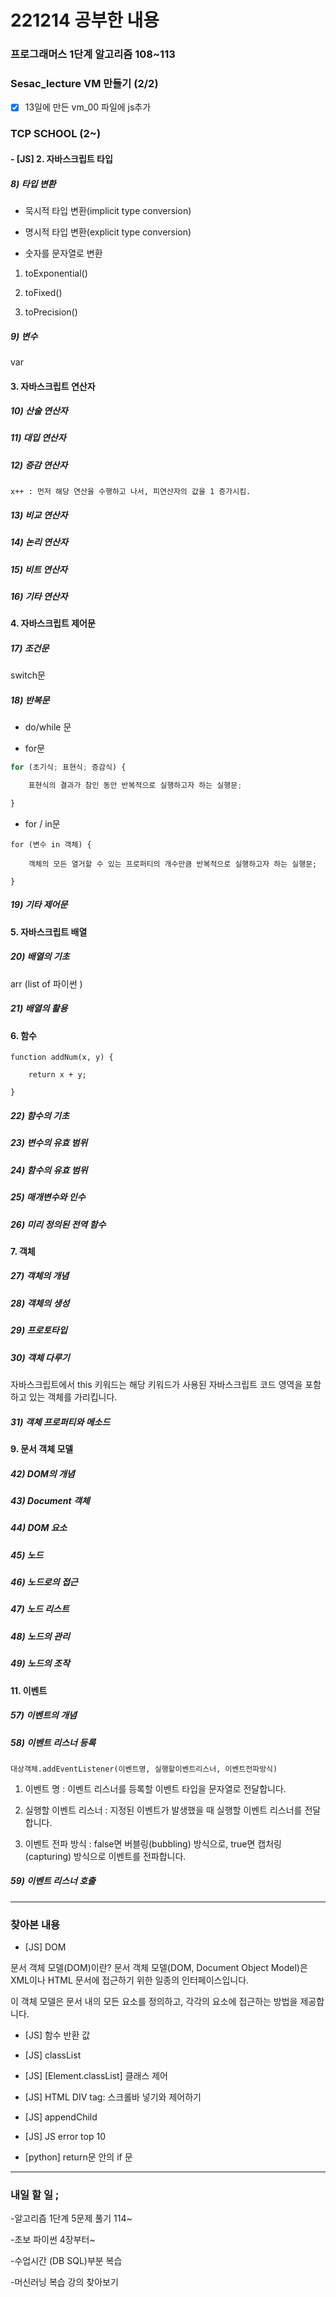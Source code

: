 # 221214 공부한 내용

### 프로그래머스 1단계 알고리즘 108~113

### Sesac_lecture VM 만들기 (2/2)

- [x] 13일에 만든 vm_00 파일에 js추가



 ### TCP SCHOOL (2~)

#### - [JS] 2. 자바스크립트 타입

 
#####  8) 타입 변환


- 묵시적 타입 변환(implicit type conversion)

- 명시적 타입 변환(explicit type conversion)

- 숫자를 문자열로 변환

1. toExponential()

2. toFixed()

3. toPrecision()

 
#####  9) 변수

var

#### 3. 자바스크립트 연산자

##### 10) 산술 연산자

##### 11) 대입 연산자

##### 12) 증감 연산자

```
x++ : 먼저 해당 연산을 수행하고 나서, 피연산자의 값을 1 증가시킴.
```

##### 13) 비교 연산자

##### 14) 논리 연산자

##### 15) 비트 연산자

##### 16) 기타 연산자

#### 4. 자바스크립트 제어문

##### 17) 조건문

switch문

##### 18) 반복문

- do/while 문

- for문

```js
for (초기식; 표현식; 증감식) {

    표현식의 결과가 참인 동안 반복적으로 실행하고자 하는 실행문;

}
```

- for / in문

```
for (변수 in 객체) {

    객체의 모든 열거할 수 있는 프로퍼티의 개수만큼 반복적으로 실행하고자 하는 실행문;

}
```

##### 19) 기타 제어문

#### 5. 자바스크립트 배열

##### 20) 배열의 기초

arr (list of 파이썬 )

##### 21) 배열의 활용

#### 6. 함수

```
function addNum(x, y) {

    return x + y;

}
```

##### 22) 함수의 기초

##### 23) 변수의 유효 범위

##### 24) 함수의 유효 범위

##### 25) 매개변수와 인수

##### 26) 미리 정의된 전역 함수

#### 7. 객체

##### 27) 객체의 개념

##### 28) 객체의 생성

##### 29) 프로토타입

##### 30) 객체 다루기

자바스크립트에서 this 키워드는 해당 키워드가 사용된 자바스크립트 코드 영역을 포함하고 있는 객체를 가리킵니다.

##### 31) 객체 프로퍼티와 메소드

#### 9. 문서 객체 모델

##### 42) DOM의 개념

##### 43) Document 객체

##### 44) DOM 요소

##### 45) 노드

##### 46) 노드로의 접근

##### 47) 노드 리스트

##### 48) 노드의 관리

##### 49) 노드의 조작

#### 11. 이벤트

##### 57) 이벤트의 개념

##### 58) 이벤트 리스너 등록

```
대상객체.addEventListener(이벤트명, 실행할이벤트리스너, 이벤트전파방식)
```

1. 이벤트 명 : 이벤트 리스너를 등록할 이벤트 타입을 문자열로 전달합니다.

2. 실행할 이벤트 리스너 : 지정된 이벤트가 발생했을 때 실행할 이벤트 리스너를 전달합니다.

3. 이벤트 전파 방식 : false면 버블링(bubbling) 방식으로, true면 캡처링(capturing) 방식으로 이벤트를 전파합니다.

##### 59) 이벤트 리스너 호출


---------------------

### 찾아본 내용


- [JS] DOM

문서 객체 모델(DOM)이란?
문서 객체 모델(DOM, Document Object Model)은 XML이나 HTML 문서에 접근하기 위한 일종의 인터페이스입니다.

이 객체 모델은 문서 내의 모든 요소를 정의하고, 각각의 요소에 접근하는 방법을 제공합니다.

- [JS] 함수 반환 값
- [JS] classList
- [JS] [Element.classList] 클래스 제어
- [JS] HTML DIV tag: 스크롤바 넣기와 제어하기
- [JS] appendChild
- [JS] JS error top 10


- [python] return문 안의 if 문

--------------------------------


### 내일 할 일 ;

-알고리즘 1단계 5문제 풀기 114~

-초보 파이썬 4장부터~

-수업시간 (DB SQL)부분 복습

-머신러닝 복습 강의 찾아보기